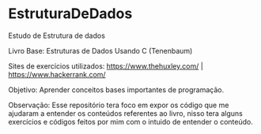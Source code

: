 # EstruturaDeDados

Estudo de Estrutura de dados 

Livro Base: Estruturas de Dados Usando C (Tenenbaum)

Sites de exercícios utilizados: https://www.thehuxley.com/   |    https://www.hackerrank.com/

Objetivo: Aprender conceitos bases importantes de programação.

Observação: Esse repositório tera foco em expor os código que me ajudaram a entender os conteúdos referentes ao livro, nisso tera alguns exercícios e códigos feitos por mim com o intuido de entender o conteúdo.
